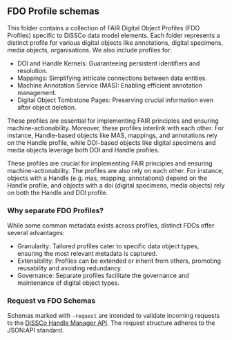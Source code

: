## FDO Profile schemas

This folder contains a collection of FAIR Digital Object Profiles (FDO Profiles) specific to DiSSCo data model elements. Each folder represents a distinct profile for various digital objects like annotations, digital specimens, media objects, organisations.  We also include profiles for:

- DOI and Handle Kernels: Guaranteeing persistent identifiers and resolution.
- Mappings: Simplifying intricate connections between data entities.
- Machine Annotation Service (MAS): Enabling efficient annotation management.
- Digital Object Tombstone Pages: Preserving crucial information even after object deletion.

These profiles are essential for implementing FAIR principles and ensuring machine-actionability. Moreover, these profiles interlink with each other. For instance, Handle-based objects like MAS, mappings, and annotations rely on the Handle profile, while DOI-based objects like digital specimens and media objects leverage both DOI and Handle profiles. 

These profiles are crucial for implementing FAIR principles and ensuring machine-actionability. The profiles are also rely on each other. For instance, objects with a Handle (e.g. mas, mapping, annotations) depend on the Handle profile, and objects with a doi (digital specimens, media objects) rely on both the Handle and DOI profile.


### Why separate FDO Profiles?

While some common metadata exists across profiles, distinct FDOs offer several advantages:

- Granularity: Tailored profiles cater to specific data object types, ensuring the most relevant metadata is captured.
- Extensibility: Profiles can be extended or inherit from others, promoting reusability and avoiding redundancy.
- Governance: Separate profiles facilitate the governance and maintenance of digital object types.

### Request vs FDO Schemas
Schemas marked with `-request` are intended to validate incoming requests to the [DiSSCo Handle Manager API](https://github.com/DiSSCo/handle-manager). The request structure adheres to the JSON:API standard.